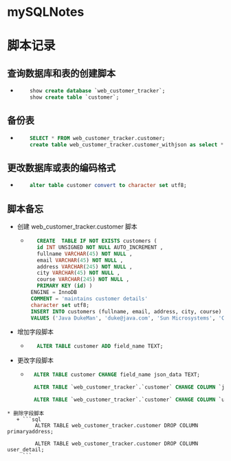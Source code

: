 # mySQLNotes



# 脚本记录
## 查询数据库和表的创建脚本
   * ```sql
         show create database `web_customer_tracker`;
         show create table `customer`;
     ```
## 备份表
   * ```sql
         SELECT * FROM web_customer_tracker.customer;
         create table web_customer_tracker.customer_withjson as select * from web_customer_tracker.customer;
     ```
## 更改数据库或表的编码格式
   * ```sql
         alter table customer convert to character set utf8;
     ```
## 脚本备忘
   * 创建 web_customer_tracker.customer 脚本
      + ```sql
           CREATE  TABLE IF NOT EXISTS customers (
           id INT UNSIGNED NOT NULL AUTO_INCREMENT ,
           fullname VARCHAR(45) NOT NULL ,
           email VARCHAR(45) NOT NULL ,
           address VARCHAR(245) NOT NULL ,
           city VARCHAR(45) NOT NULL ,
           course VARCHAR(245) NOT NULL ,
           PRIMARY KEY (id) )
         ENGINE = InnoDB
         COMMENT = 'maintains customer details'
         character set utf8;
         INSERT INTO customers (fullname, email, address, city, course)
         VALUES ('Java DukeMan', 'duke@java.com', 'Sun Microsystems', 'California', 'Java Enterprise for Beginners');
        ```
   * 增加字段脚本
      + ```sql
           ALTER TABLE customer ADD field_name TEXT;
        ```
   * 更改字段脚本
      + ```sql
          ALTER TABLE customer CHANGE field_name json_data TEXT;

          ALTER TABLE `web_customer_tracker`.`customer` CHANGE COLUMN `json_data` `user_details` JSON NULL DEFAULT NULL;

          ALTER TABLE `web_customer_tracker`.`customer` CHANGE COLUMN `user_details` `user_detail` JSON NULL DEFAULT NULL;
        ```
    * 删除字段脚本
       + ```sql
             ALTER TABLE web_customer_tracker.customer DROP COLUMN primaryaddress;

             ALTER TABLE web_customer_tracker.customer DROP COLUMN user_detail;
         ```
    
